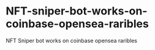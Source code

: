 # NFT-sniper-bot-works-on-coinbase-opensea-raribles
NFT Sniper bot works on coinbase opensea raribles
